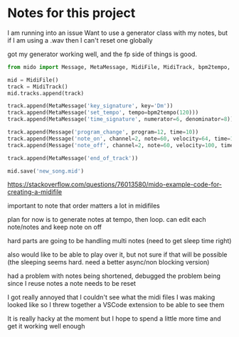 # Notes for this project

I am running into an issue
Want to use a generator class with my notes, but if I am using a .wav then I can't reset one globally

got my generator working well, and the fp side of things is good. 
```python
from mido import Message, MetaMessage, MidiFile, MidiTrack, bpm2tempo, second2tick

mid = MidiFile()
track = MidiTrack()
mid.tracks.append(track)

track.append(MetaMessage('key_signature', key='Dm'))
track.append(MetaMessage('set_tempo', tempo=bpm2tempo(120)))
track.append(MetaMessage('time_signature', numerator=6, denominator=8))

track.append(Message('program_change', program=12, time=10))
track.append(Message('note_on', channel=2, note=60, velocity=64, time=1))
track.append(Message('note_off', channel=2, note=60, velocity=100, time=2))

track.append(MetaMessage('end_of_track'))

mid.save('new_song.mid')
```
https://stackoverflow.com/questions/76013580/mido-example-code-for-creating-a-midifile

important to note that order matters a lot in midifiles

plan for now is to generate notes at tempo, then loop. 
can edit each note/notes and keep note on off

hard parts are going to be handling multi notes (need to get sleep time right)

also would like to be able to play over it, but not sure if that will be possible (the sleeping seems hard. need a better async/non blocking version)

had a problem with notes being shortened, debugged the problem being since I reuse notes a note needs to be reset

I got really annoyed that I couldn't see what the midi files I was making looked like so I threw together a VSCode extension to be able to see them

It is really hacky at the moment but I hope to spend a little more time and get it working well enough